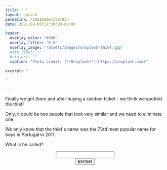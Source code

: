 ```yaml
---
title: " "
layout: splash
permalink: /20210206rita/03/
date: 2021-02-05T11:39:00-00:00

header:
  overlay_color: "#000"
  overlay_filter: "0.5"
  overlay_image: "/assets/images/unsplash-thief.jpg"
  #cta_label: ""
  #cta_url: ""
  caption: "Photo credit: [**Unsplash**](https://unsplash.com)"

excerpt: "

"

---
```

  
Finally we got there and after buying a random ticket - we think we spotted the thief!

Only, it could be two people that look very similar and we need to eliminate one. 

We only know that the thief's name was the 73rd most popular name for boys in Portugal in 2011. 

What is he called?


<center>
  <div class="wrapper">
    <form class="form1" action="https://www.albertsmysteries.com/20210206rita/">
      <div class="inputcontent">
          <input type="text" id="password" /><br />
      </div>
      <div class="buttons">
        <input
          class="orangebutton"
          type="button"
          value="ENTER"
          onclick="checkPassword()" />
      </div>
    </form>
  </div>
</center>
<script src="/assets/js/20210206rita/03.js"></script>
